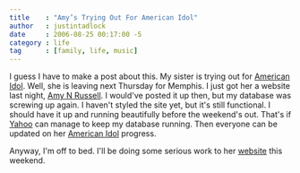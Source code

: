 ```yaml
---
title    : "Amy’s Trying Out For American Idol"
author   : justintadlock
date     : 2006-08-25 00:17:00 -5
category : life
tag      : [family, life, music]
---
```


I guess I have to make a post about this.  My sister is trying out for <a href="http://www.americanidol.com" title="American Idol" rel="external"> American Idol</a>.  Well, she is leaving next Thursday for Memphis.  I just got her a website last night, <a href="http://amynrussell.com" title="Amy N Russell's Website" rel="external"> Amy N Russell</a>.  I would've posted it up then, but my database was screwing up again.  I haven't styled the site yet, but it's still functional.  I should have it up and running beautifully before the weekend's out.  That's if <a href="http://webhosting.yahoo.com" title="Yahoo Webhosting" rel="external"> Yahoo</a> can manage to keep my database running.  Then everyone can be updated on her <a href="http://www.americanidol.com" title="American Idol" rel="external"> American Idol</a> progress.

Anyway, I'm off to bed.  I'll be doing some serious work to her <a href="http://amynrussell.com" title="Amy N Russell's Website" rel="external"> website</a> this weekend.
